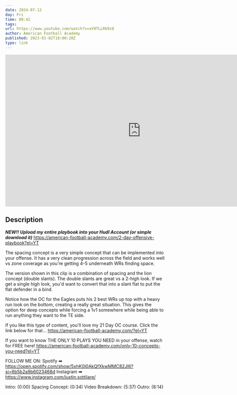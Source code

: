 ```yaml
---
date: 2024-07-12
day: Fri
time: 00:42
tags:
url: https://www.youtube.com/watch?v=xV9TLLRb9z8
author: American Football Academy
published: 2023-01-02T18:00:20Z
type: link
---
```


<iframe width="854" height="480" src="https://www.youtube.com/embed/xV9TLLRb9z8" frameborder="0" allowfullscreen></iframe>

## Description
***NEW!! Upload my entire playbook into your Hudl Account (or simple download it)***
https://american-football-academy.com/2-day-offensive-playbook?el=YT

The spacing concept is a very simple concept that can be implemented into your offense. It has a very clean progression across the field and works well vs zone coverage as you're getting 4-5 underneath WRs finding space. 

The version shown in this clip is a combination of spacing and the lion concept (double slants). The double slants are great vs a 2-high look. If we get a single high look, you'd want to convert that into a slant flat to put the flat defender in a bind. 

Notice how the OC for the Eagles puts his 2 best WRs up top with a heavy run look on the bottom, creating a really great situation. This gives the option for deep concepts while forcing a 1v1 somewhere while being able to run anything they want to the TE side. 

If you like this type of content, you'll love my 21 Day OC course. Click the link below for that...
https://american-football-academy.com/?el=YT

If you want to know THE ONLY 10 PLAYS YOU NEED in your offense, watch for FREE here!
https://american-football-academy.com/only-10-concepts-you-need?el=YT

FOLLOW ME ON:
Spotify ➡ https://open.spotify.com/show/5xhK0i0AkQfXkwMMC82Jl6?si=6b5b2a9b6023468d
Instagram ➡ https://www.instagram.com/justin.sottilare/

Intro: (0:00)
Spacing Concept: (0:34)
Video Breakdown: (5:37)
Outro: (8:14)